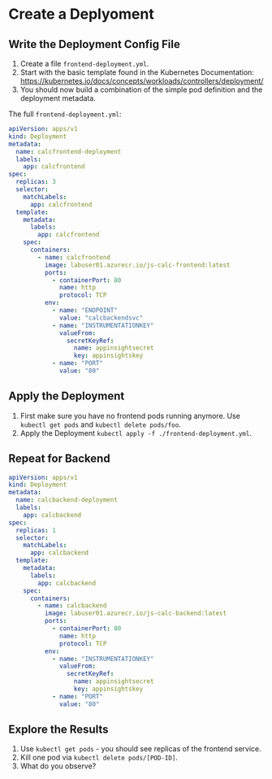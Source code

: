 # Create a Deplyoment

## Write the Deployment Config File

1. Create a file `frontend-deployment.yml`.
2. Start with the basic template found in the Kubernetes Documentation: <https://kubernetes.io/docs/concepts/workloads/controllers/deployment/>
3. You should now build a combination of the simple pod definition and the deployment metadata.

The full `frontend-deployment.yml`:

```yaml
apiVersion: apps/v1
kind: Deployment
metadata:
  name: calcfrontend-deployment
  labels:
    app: calcfrontend
spec:
  replicas: 3
  selector:
    matchLabels:
      app: calcfrontend
  template:
    metadata:
      labels:
        app: calcfrontend
    spec:
      containers:
        - name: calcfrontend
          image: labuser01.azurecr.io/js-calc-frontend:latest
          ports:
            - containerPort: 80
              name: http
              protocol: TCP
          env:
            - name: "ENDPOINT"
              value: "calcbackendsvc"
            - name: "INSTRUMENTATIONKEY"
              valueFrom:
                secretKeyRef:
                  name: appinsightsecret
                  key: appinsightskey
            - name: "PORT"
              value: "80"
```

## Apply the Deployment

1. First make sure you have no frontend pods running anymore. Use `kubectl get pods` and `kubectl delete pods/foo`.
2. Apply the Deployment `kubectl apply -f ./frontend-deployment.yml`.

## Repeat for Backend

```yaml
apiVersion: apps/v1
kind: Deployment
metadata:
  name: calcbackend-deployment
  labels:
    app: calcbackend
spec:
  replicas: 1
  selector:
    matchLabels:
      app: calcbackend
  template:
    metadata:
      labels:
        app: calcbackend
    spec:
      containers:
        - name: calcbackend
          image: labuser01.azurecr.io/js-calc-backend:latest
          ports:
            - containerPort: 80
              name: http
              protocol: TCP
          env:
            - name: "INSTRUMENTATIONKEY"
              valueFrom:
                secretKeyRef:
                  name: appinsightsecret
                  key: appinsightskey
            - name: "PORT"
              value: "80"
```

## Explore the Results

1. Use `kubectl get pods` - you should see replicas of the frontend service.
2. Kill one pod via `kubectl delete pods/[POD-ID]`.
3. What do you observe?
